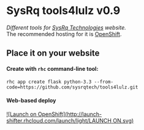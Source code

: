 # SysRq tools4lulz v0.9
_Different tools for [SysRq Technologies](https://sysrq.tech) website._  
The recommended hosting for it is [OpenShift](https://openshift.com).

## Place it on your website
#### Create with `rhc` command-line tool:
`rhc app create flask python-3.3 --from-code=https://github.com/sysrqtech/tools4lulz.git`

#### Web-based deploy
[![Launch on OpenShift](http://launch-shifter.rhcloud.com/launch/light/LAUNCH ON.svg)](https://openshift.redhat.com/app/console/application_type/custom?&cartridges[]=python-3.3&initial_git_url=https://github.com/sysrqtech/tools4lulz.git&name=tools4lulz)
